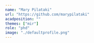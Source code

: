 ```yaml
---
name: "Mary Pilataki"
url: "https://github.com/marypilataki"
acadposition: ""
themes: ["mir"]
role: "phd"
image: "./defaultprofile.png"
---
```

